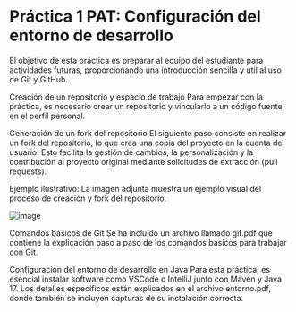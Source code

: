# Práctica 1 PAT: Configuración del entorno de desarrollo

El objetivo de esta práctica es preparar al equipo del estudiante para actividades futuras, proporcionando una introducción sencilla y útil al uso de Git y GitHub.

Creación de un repositorio y espacio de trabajo
Para empezar con la práctica, es necesario crear un repositorio y vincularlo a un código fuente en el perfil personal.

Generación de un fork del repositorio
El siguiente paso consiste en realizar un fork del repositorio, lo que crea una copia del proyecto en la cuenta del usuario. Esto facilita la gestión de cambios, la personalización y la contribución al proyecto original mediante solicitudes de extracción (pull requests).

Ejemplo ilustrativo:
La imagen adjunta muestra un ejemplo visual del proceso de creación y fork del repositorio.

![image](https://github.com/user-attachments/assets/72cbad0f-a5cb-4d3d-a87e-320892619efa)

Comandos básicos de Git
Se ha incluido un archivo llamado git.pdf que contiene la explicación paso a paso de los comandos básicos para trabajar con Git.

Configuración del entorno de desarrollo en Java
Para esta práctica, es esencial instalar software como VSCode o IntelliJ junto con Maven y Java 17. Los detalles específicos están explicados en el archivo entorno.pdf, donde también se incluyen capturas de su instalación correcta.

